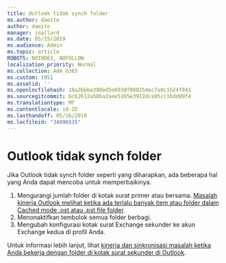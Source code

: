 ```yaml
---
title: Outlook tidak synch folder
ms.author: daeite
author: daeite
manager: joallard
ms.date: 05/15/2019
ms.audience: Admin
ms.topic: article
ROBOTS: NOINDEX, NOFOLLOW
localization_priority: Normal
ms.collection: Adm_O365
ms.custom: 1951
ms.assetid: ''
ms.openlocfilehash: 18a2bbba398ed5e693df080254ec7a0c1b24f941
ms.sourcegitcommit: bcb2612ab8ba2aee5165e3912dca95cc1bdd09f4
ms.translationtype: MT
ms.contentlocale: id-ID
ms.lasthandoff: 05/16/2019
ms.locfileid: "34096535"
---
```

# <a name="outlook-not-synching-folders"></a>Outlook tidak synch folder

Jika Outlook tidak synch folder seperti yang diharapkan, ada beberapa hal yang Anda dapat mencoba untuk memperbaikinya.

1. Mengurangi jumlah folder di kotak surat primer atau bersama. [Masalah kinerja Outlook melihat ketika ada terlalu banyak item atau folder dalam Cached mode .ost atau .pst file folder](https://support.microsoft.com/help/2768656).
2. Menonaktifkan tembolok semua folder berbagi.
3. Mengubah konfigurasi kotak surat Exchange sekunder ke akun Exchange kedua di profil Anda.
 
Untuk informasi lebih lanjut, lihat [kinerja dan sinkronisasi masalah ketika Anda bekerja dengan folder di kotak surat sekunder di Outlook](https://support.microsoft.com/help/3115602).